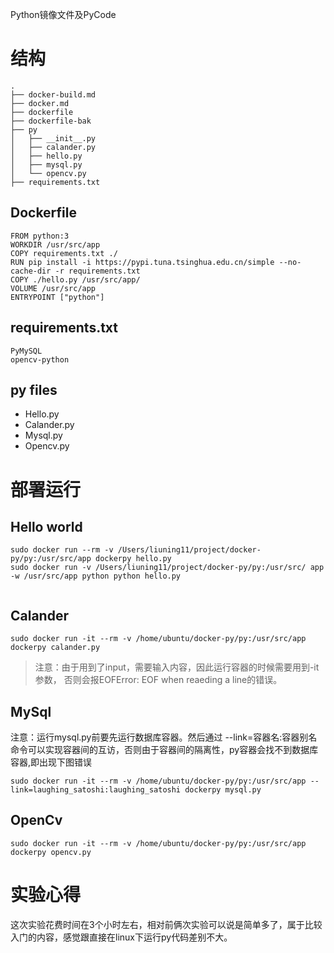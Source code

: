 Python镜像文件及PyCode

# 结构
```text
.
├── docker-build.md
├── docker.md
├── dockerfile
├── dockerfile-bak
├── py
│   ├── __init__.py
│   ├── calander.py
│   ├── hello.py
│   ├── mysql.py
│   └── opencv.py
├── requirements.txt
```
## Dockerfile
```text
FROM python:3
WORKDIR /usr/src/app
COPY requirements.txt ./
RUN pip install -i https://pypi.tuna.tsinghua.edu.cn/simple --no-cache-dir -r requirements.txt
COPY ./hello.py /usr/src/app/
VOLUME /usr/src/app
ENTRYPOINT ["python"]
```
## requirements.txt
```text
PyMySQL
opencv-python
```
## py files
- Hello.py
- Calander.py
- Mysql.py
- Opencv.py

# 部署运行
## Hello world
```shell script
sudo docker run --rm -v /Users/liuning11/project/docker-py/py:/usr/src/app dockerpy hello.py
sudo docker run -v /Users/liuning11/project/docker-py/py:/usr/src/ app -w /usr/src/app python python hello.py
 
```
## Calander
```shell script
sudo docker run -it --rm -v /home/ubuntu/docker-py/py:/usr/src/app dockerpy calander.py
```
> 注意：由于用到了input，需要输入内容，因此运行容器的时候需要用到-it参数，
> 否则会报EOFError: EOF when reaeding a line的错误。

## MySql
注意：运行mysql.py前要先运行数据库容器。然后通过 --link=容器名:容器别名 
命令可以实现容器间的互访，否则由于容器间的隔离性，py容器会找不到数据库容器,即出现下图错误
```shell script
sudo docker run -it --rm -v /home/ubuntu/docker-py/py:/usr/src/app --link=laughing_satoshi:laughing_satoshi dockerpy mysql.py
```

## OpenCv
```shell script
sudo docker run -it --rm -v /home/ubuntu/docker-py/py:/usr/src/app dockerpy opencv.py
```

# 实验心得
这次实验花费时间在3个小时左右，相对前俩次实验可以说是简单多了，属于比较入门的内容，感觉跟直接在linux下运行py代码差别不大。
